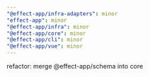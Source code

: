 ```yaml
---
"@effect-app/infra-adapters": minor
"effect-app": minor
"@effect-app/infra": minor
"@effect-app/core": minor
"@effect-app/cli": minor
"@effect-app/vue": minor
---
```


refactor: merge @effect-app/schema into core

